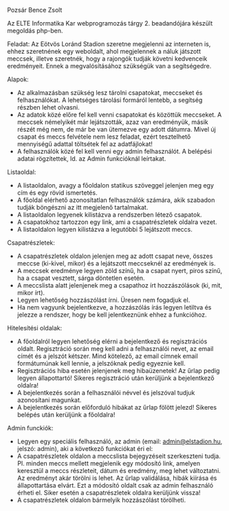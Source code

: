 Pozsár Bence Zsolt

Az ELTE Informatika Kar webprogramozás tárgy 2. beadandójára készült megoldás php-ben.

Feladat:
Az Eötvös Loránd Stadion szeretne megjelenni az interneten is, ehhez szeretnének egy weboldalt, ahol megjelennek a náluk játszott meccsek, illetve szeretnék, hogy a rajongók tudják követni kedvenceik eredményeit. Ennek a megvalósításához szükségük van a segítségedre.

Alapok:
- Az alkalmazásban szükség lesz tárolni csapatokat, meccseket és felhasználókat. A lehetséges tárolási formáról lentebb, a segítség részben lehet olvasni.
- Az adatok közé előre fel kell venni csapatokat és közöttük meccseket. A meccsek némelyikét már lejátszották, azaz van eredményük, másik részét még nem, de már be van ütemezve egy adott dátumra. Mivel új csapat és meccs felvétele nem lesz feladat, ezért tesztelhető mennyiségű adattal töltsétek fel az adatfájlokat!
- A felhasználók közé fel kell venni egy admin felhasználót. A belépési adatai rögzítettek, ld. az Admin funkcióknál leírtakat.

Listaoldal:
- A listaoldalon, avagy a főoldalon statikus szöveggel jelenjen meg egy cím és egy rövid ismertetés.
- A főoldal elérhető azonosítatlan felhasználók számára, akik szabadon tudják böngészni az itt megjelenő tartalmakat.
- A listaoldalon legyenek kilistázva a rendszerben létező csapatok.
- A csapatokhoz tartozzon egy link, ami a csapatrészletek oldalra vezet.
- A listaoldalon legyen kilistázva a legutóbbi 5 lejátszott meccs.

Csapatrészletek:
- A csapatrészletek oldalon jelenjen meg az adott csapat neve, összes meccse (ki-kivel, mikor) és a lejátszott meccseknél az eredmények is.
- A meccsek eredménye legyen zöld színű, ha a csapat nyert, piros színű, ha a csapat vesztett, sárga döntetlen esetén.
- A meccslista alatt jelenjenek meg a csapathoz írt hozzászólások (ki, mit, mikor írt).
- Legyen lehetőség hozzászólást írni. Üresen nem fogadjuk el.
- Ha nem vagyunk bejelentkezve, a hozzászólás írás legyen letiltva és jelezze a rendszer, hogy be kell jelentkeznünk ehhez a funkcióhoz.

Hitelesítési oldalak:
- A főoldalról legyen lehetőség elérni a bejelentkező és regisztrációs oldalt.
Regisztráció során meg kell adni a felhasználói nevet, az email címét és a jelszót kétszer. Mind kötelező, az email címnek email formátumúnak kell lennie, a jelszóknak pedig egyeznie kell.
- Regisztrációs hiba esetén jelenjenek meg hibaüzenetek! Az űrlap pedig legyen állapottartó! Sikeres regisztráció után kerüljünk a bejelentkező oldalra!
- A bejelentkezés során a felhasználói névvel és jelszóval tudjuk azonosítani magunkat.
- A bejelentkezés során előforduló hibákat az űrlap fölött jelezd! Sikeres belépés után kerüljünk a főoldalra!

Admin funckiók:
- Legyen egy speciális felhasználó, az admin (email: admin@elstadion.hu, jelszó: admin), aki a következő funkciókat éri el:
- A csapatrészletek oldalon a meccslista bejegyzéseit szerkeszteni tudja. Pl. minden meccs mellett megjelenik egy módosító link, amelyen keresztül a meccs részleteit, dátum és eredmény, meg lehet változtatni. Az eredményt akár törölni is lehet. Az űrlap validálása, hibák kiírása és állapottartása elvárt. Ezt a módosító oldalt csak az admin felhasználó érheti el. Siker esetén a csapatrészletek oldalra kerüljünk vissza!
- A csapatrészletek oldalon bármelyik hozzászólást törölheti.
